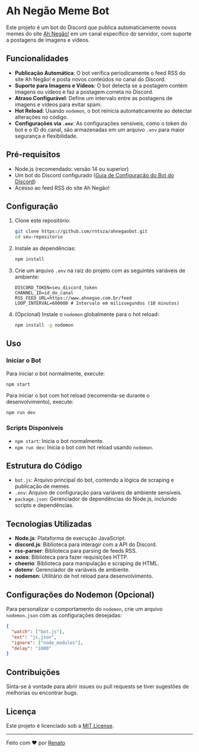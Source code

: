 # Ah Negão Meme Bot

Este projeto é um bot do Discord que publica automaticamente novos memes do site [Ah Negão!](https://www.ahnegao.com.br) em um canal específico do servidor, com suporte a postagens de imagens e vídeos.

## Funcionalidades

- **Publicação Automática**: O bot verifica periodicamente o feed RSS do site Ah Negão! e posta novos conteúdos no canal do Discord.
- **Suporte para Imagens e Vídeos**: O bot detecta se a postagem contém imagens ou vídeos e faz a postagem correta no Discord.
- **Atraso Configurável**: Define um intervalo entre as postagens de imagens e vídeos para evitar spam.
- **Hot Reload**: Usando `nodemon`, o bot reinicia automaticamente ao detectar alterações no código.
- **Configurações via `.env`**: As configurações sensíveis, como o token do bot e o ID do canal, são armazenadas em um arquivo `.env` para maior segurança e flexibilidade.

## Pré-requisitos

- Node.js (recomendado: versão 14 ou superior)
- Um bot do Discord configurado ([Guia de Configuração do Bot do Discord](https://discord.com/developers/applications))
- Acesso ao feed RSS do site Ah Negão!

## Configuração

1. Clone este repositório:

   ```bash
   git clone https://github.com/rntsza/ahnegaobot.git
   cd seu-repositorio
   ```

2. Instale as dependências:

   ```bash
   npm install
   ```

3. Crie um arquivo `.env` na raiz do projeto com as seguintes variáveis de ambiente:

   ```plaintext
   DISCORD_TOKEN=seu_discord_token
   CHANNEL_ID=id_do_canal
   RSS_FEED_URL=https://www.ahnegao.com.br/feed
   LOOP_INTERVAL=600000 # Intervalo em milissegundos (10 minutos)
   ```

4. (Opcional) Instale o `nodemon` globalmente para o hot reload:

   ```bash
   npm install -g nodemon
   ```

## Uso

### Iniciar o Bot

Para iniciar o bot normalmente, execute:

```bash
npm start
```

Para iniciar o bot com hot reload (recomenda-se durante o desenvolvimento), execute:

```bash
npm run dev
```

### Scripts Disponíveis

- `npm start`: Inicia o bot normalmente.
- `npm run dev`: Inicia o bot com hot reload usando `nodemon`.

## Estrutura do Código

- `bot.js`: Arquivo principal do bot, contendo a lógica de scraping e publicação de memes.
- `.env`: Arquivo de configuração para variáveis de ambiente sensíveis.
- `package.json`: Gerenciador de dependências do Node.js, incluindo scripts e dependências.

## Tecnologias Utilizadas

- **Node.js**: Plataforma de execução JavaScript.
- **discord.js**: Biblioteca para interagir com a API do Discord.
- **rss-parser**: Biblioteca para parsing de feeds RSS.
- **axios**: Biblioteca para fazer requisições HTTP.
- **cheerio**: Biblioteca para manipulação e scraping de HTML.
- **dotenv**: Gerenciador de variáveis de ambiente.
- **nodemon**: Utilitário de hot reload para desenvolvimento.

## Configurações do Nodemon (Opcional)

Para personalizar o comportamento do `nodemon`, crie um arquivo `nodemon.json` com as configurações desejadas:

```json
{
  "watch": ["bot.js"],
  "ext": "js,json",
  "ignore": ["node_modules"],
  "delay": "1000"
}
```

## Contribuições

Sinta-se à vontade para abrir issues ou pull requests se tiver sugestões de melhorias ou encontrar bugs.

## Licença

Este projeto é licenciado sob a [MIT License](LICENSE).

---

Feito com ❤️ por [Renato](https://github.com/rntsza)